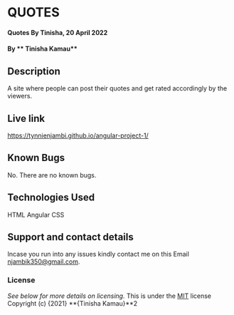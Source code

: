 # QUOTES
#### Quotes By Tinisha, 20 April 2022

#### By ** Tinisha Kamau**

## Description
A site where people can post their quotes and get rated accordingly by the viewers.

## Live link
https://tynnienjambi.github.io/angular-project-1/

## Known Bugs
No. There are no known bugs.

## Technologies Used
HTML
Angular
CSS

## Support and contact details
Incase you run into any issues kindly contact me on this Email njambik350@gmail.com.

### License
*See below for more details on licensing.*
This is under the [MIT](LICENSE) license
Copyright (c) {2021} **{Tinisha Kamau}**2

